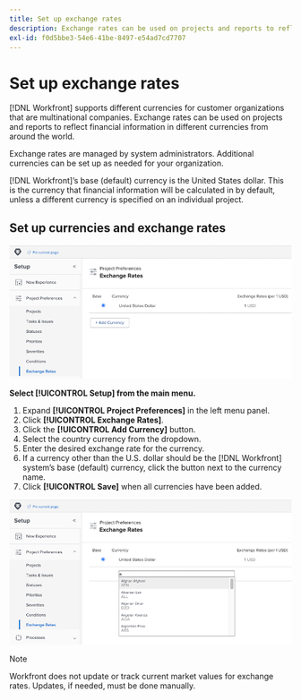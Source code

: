 ```yaml
---
title: Set up exchange rates
description: Exchange rates can be used on projects and reports to reflect financial information in different currencies from around the world.
exl-id: f0d5bbe3-54e6-41be-8497-e54ad7cd7707
---
```

# Set up exchange rates

[!DNL Workfront] supports different currencies for customer organizations that are multinational companies. Exchange rates can be used on projects and reports to reflect financial information in different currencies from around the world.

Exchange rates are managed by system administrators. Additional currencies can be set up as needed for your organization.

[!DNL Workfront]’s base (default) currency is the United States dollar. This is the currency that financial information will be calculated in by default, unless a different currency is specified on an individual project.

## Set up currencies and exchange rates

![An image of selecting exchange rates](assets/setting-up-finances-4.png)

**Select [!UICONTROL Setup] from the main menu.**

1. Expand **[!UICONTROL Project Preferences]** in the left menu panel.
1. Click **[!UICONTROL Exchange Rates]**.
1. Click the **[!UICONTROL Add Currency]** button.
1. Select the country currency from the dropdown.
1. Enter the desired exchange rate for the currency.
1. If a currency other than the U.S. dollar should be the [!DNL Workfront] system’s base (default) currency, click the button next to the currency name.
1. Click **[!UICONTROL Save]** when all currencies have been added.

![An image of adding a currency to the exchange rates list](assets/setting-up-finances-5.png)

>[!NOTE]
>
>Workfront does not update or track current market values for exchange rates. Updates, if needed, must be done manually.
